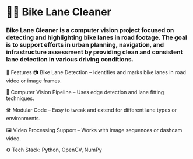 # 🚴‍♂️ Bike Lane Cleaner
### Bike Lane Cleaner is a computer vision project focused on detecting and highlighting bike lanes in road footage. The goal is to support efforts in urban planning, navigation, and infrastructure assessment by providing clean and consistent lane detection in various driving conditions.

📌 Features
📷 Bike Lane Detection – Identifies and marks bike lanes in road video or image frames.

🧠 Computer Vision Pipeline – Uses edge detection and lane fitting techniques.

🛠️ Modular Code – Easy to tweak and extend for different lane types or environments.

🖼️ Video Processing Support – Works with image sequences or dashcam video.

⚙️ Tech Stack: Python, OpenCV, NumPy

